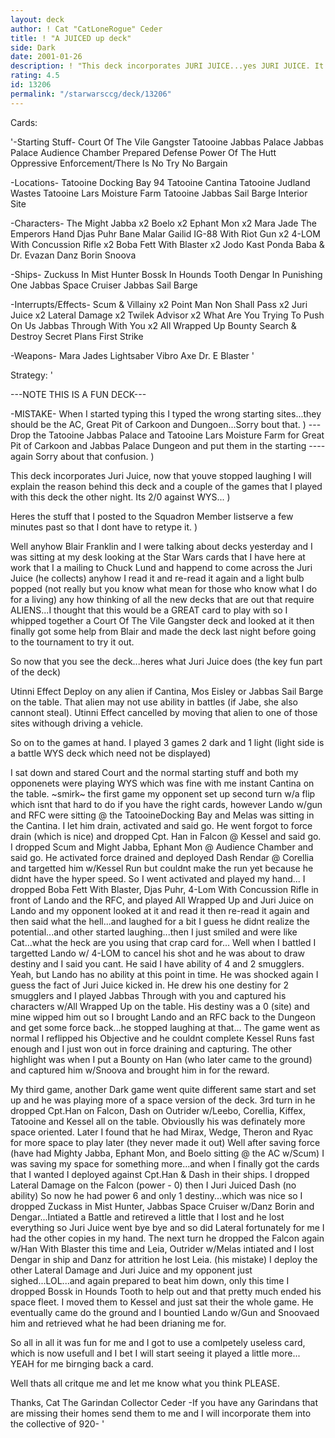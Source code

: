```yaml
---
layout: deck
author: ! Cat "CatLoneRogue" Ceder
title: ! "A JUICED up deck"
side: Dark
date: 2001-01-26
description: ! "This deck incorporates JURI JUICE...yes JURI JUICE. It’s A FUN DECK so don’t give me 1 star for a FUN deck please."
rating: 4.5
id: 13206
permalink: "/starwarsccg/deck/13206"
---
```

Cards: 

'-Starting Stuff-
Court Of The Vile Gangster
Tatooine Jabbas Palace
Jabbas Palace Audience Chamber
Prepared Defense
Power Of The Hutt
Oppressive Enforcement/There Is No Try
No Bargain

-Locations-
Tatooine Docking Bay 94
Tatooine Cantina
Tatooine Judland Wastes
Tatooine Lars Moisture Farm
Tatooine
Jabbas Sail Barge Interior Site

-Characters-
The Might Jabba x2
Boelo x2
Ephant Mon x2
Mara Jade The Emperors Hand
Djas Puhr
Bane Malar
Gailid
IG-88 With Riot Gun x2
4-LOM With Concussion Rifle x2
Boba Fett With Blaster x2
Jodo Kast
Ponda Baba & Dr. Evazan
Danz Borin
Snoova

-Ships-
Zuckuss In Mist Hunter
Bossk In Hounds Tooth
Dengar In Punishing One
Jabbas Space Cruiser
Jabbas Sail Barge

-Interrupts/Effects-
Scum & Villainy x2
Point Man
Non Shall Pass x2
Juri Juice x2
Lateral Damage x2
Twilek Advisor x2
What Are You Trying To Push On Us
Jabbas Through With You x2
All Wrapped Up
Bounty
Search & Destroy
Secret Plans
First Strike

-Weapons-
Mara Jades Lightsaber
Vibro Axe
Dr. E Blaster
'

Strategy: '

---NOTE THIS IS A FUN DECK---

-MISTAKE-
When I started typing this I typed the wrong starting sites...they should be the AC, Great Pit of Carkoon and Dungoen...Sorry bout that. )
--- Drop the Tatooine Jabbas Palace and Tatooine Lars Moisture Farm for Great Pit of Carkoon and Jabbas Palace Dungeon and put them in the starting ---- again Sorry about that confusion. )

This deck incorporates Juri Juice, now that youve stopped laughing I will explain the reason behind this deck and a couple of the games that I played with this deck the other night. Its 2/0 against WYS... )

Heres the stuff that I posted to the Squadron Member listserve a few minutes past so that I dont have to retype it. )

Well anyhow Blair Franklin and I were talking about decks yesterday and I was sitting at my desk looking at the Star Wars cards that I have here at  work that I a mailing to Chuck Lund and happend to come across the Juri Juice (he collects) anyhow I read it and re-read it again and a light bulb popped (not really but you know what mean for those who know what I do for a living) any how thinking of all the new decks that are out that require ALIENS...I thought that this would be a GREAT card to play with so I whipped together a Court Of The Vile Gangster deck and looked at it then finally got some help from Blair and made the deck last night before going to the tournament to try it out.

So now that you see the deck...heres what Juri Juice does (the key fun part of the deck)

Utinni Effect
Deploy on any alien if Cantina, Mos Eisley or Jabbas Sail Barge on the table. That alien may not use ability in battles (if Jabe, she also cannont steal). Utinni Effect cancelled by moving that alien to one of those sites withough driving a vehicle.

So on to the games at hand. I played 3 games 2 dark and 1 light (light side is a battle WYS deck which need not be displayed)

I sat down and stared Court and the normal starting stuff and both my opponenets were playing WYS which was fine with me instant Cantina on the table. ~smirk~ the first game my opponent set up second turn w/a flip which isnt that hard to do if you have the right cards, however Lando w/gun and RFC were sitting @ the TatooineDocking Bay and Melas was sitting in the Cantina. I let him drain, activated and said go. He went forgot to force drain (which is nice) and dropped Cpt. Han in Falcon @ Kessel and said go. I dropped Scum and Might Jabba, Ephant Mon @ Audience Chamber and said go. He activated force drained and deployed Dash Rendar @ Corellia and targetted him w/Kessel Run but couldnt make the run yet because he didnt have the hyper speed. So I went activated and played my hand... I dropped Boba Fett With Blaster, Djas Puhr, 4-Lom With Concussion Rifle in front of Lando and the RFC, and played All Wrapped Up and Juri Juice on Lando and my opponent looked at it and read it then re-read it again and then said what the hell...and laughed for a bit I guess he didnt realize the potential...and other started laughing...then I just smiled and were like Cat...what the heck are you using that crap card for... Well when I battled I targetted Lando w/ 4-LOM to cancel his shot and he was about to draw destiny and I said you cant. He said I have ability of 4 and 2 smugglers. Yeah, but Lando has no ability at this point in time. He was shocked again I guess the fact of Juri Juice kicked in. He drew his one destiny for 2 smugglers and I played Jabbas Through with you and captured his characters w/All Wrapped Up on the table. His destiny was a 0 (site) and mine wipped him out so I brought Lando and an RFC back to the Dungeon and get some force back...he stopped laughing at that... The game went as normal I reflipped his Objective and he couldnt complete Kessel Runs fast enough and I just won out in force draining and capturing. The other highlight was when I put a Bounty on Han (who later came to the ground) and captured him w/Snoova and brought him in for the reward.

My third game, another Dark game went quite different same start and set up and he was playing more of a space version of the deck. 3rd turn in he dropped Cpt.Han on Falcon, Dash on Outrider w/Leebo, Corellia, Kiffex, Tatooine and Kessel all on the table. Obviouslly his was definately more space oriented. Later I found that he had Mirax, Wedge, Theron and Ryac for more space to play later (they never made it out) Well after saving force (have had Mighty Jabba, Ephant Mon, and Boelo sitting @ the AC w/Scum) I was saving my space for something more...and when I finally got the cards that I wanted I deployed against Cpt.Han & Dash in their ships. I dropped Lateral Damage on the Falcon (power - 0) then I Juri Juiced Dash (no ability) So now he had power 6 and only 1 destiny...which was nice so I dropped Zuckass in Mist Hunter, Jabbas Space Cruiser w/Danz Borin and Dengar...Intiated a Battle and retireved a little that I lost and he lost everything so Juri Juice went bye bye and so did Lateral fortunately for me I had the other copies in my hand. The next turn he dropped the Falcon again w/Han With Blaster this time and Leia, Outrider w/Melas intiated and I lost Dengar in ship and Danz for attrition he lost Leia. (his mistake) I deploy the other Lateral Damage and Juri Juice and my opponent just sighed...LOL...and again prepared to beat him down, only this time I dropped Bossk in Hounds Tooth to help out and that pretty much ended his space fleet. I moved them to Kessel and just sat their the whole game. He eventually came do the ground and I bountied Lando w/Gun and Snoovaed him and retrieved what he had been drianing me for.

So all in all it was fun for me and I got to use a comlpetely useless card, which is now usefull and I bet I will start seeing it played a little more... YEAH for me birnging back a card.

Well thats all critque me and let me know what you think PLEASE.

Thanks,
Cat The Garindan Collector Ceder
-If you have any Garindans that are missing their homes send them to me and I will incorporate them into the collective of 920-
'
